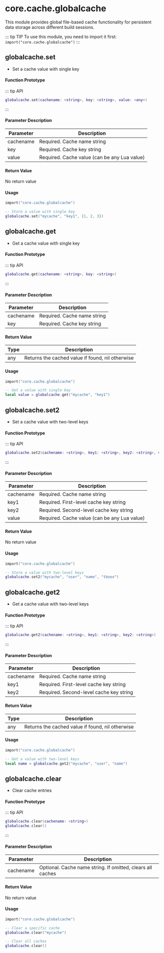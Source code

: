 # core.cache.globalcache

This module provides global file-based cache functionality for persistent data storage across different build sessions.

::: tip TIP
To use this module, you need to import it first: `import("core.cache.globalcache")`
:::

## globalcache.set

- Set a cache value with single key

#### Function Prototype

::: tip API
```lua
globalcache.set(cachename: <string>, key: <string>, value: <any>)
```
:::

#### Parameter Description

| Parameter | Description |
|-----------|-------------|
| cachename | Required. Cache name string |
| key | Required. Cache key string |
| value | Required. Cache value (can be any Lua value) |

#### Return Value

No return value

#### Usage

```lua
import("core.cache.globalcache")

-- Store a value with single key
globalcache.set("mycache", "key1", {1, 2, 3})
```

## globalcache.get

- Get a cache value with single key

#### Function Prototype

::: tip API
```lua
globalcache.get(cachename: <string>, key: <string>)
```
:::

#### Parameter Description

| Parameter | Description |
|-----------|-------------|
| cachename | Required. Cache name string |
| key | Required. Cache key string |

#### Return Value

| Type | Description |
|------|-------------|
| any | Returns the cached value if found, nil otherwise |

#### Usage

```lua
import("core.cache.globalcache")

-- Get a value with single key
local value = globalcache.get("mycache", "key1")
```

## globalcache.set2

- Set a cache value with two-level keys

#### Function Prototype

::: tip API
```lua
globalcache.set2(cachename: <string>, key1: <string>, key2: <string>, value: <any>)
```
:::

#### Parameter Description

| Parameter | Description |
|-----------|-------------|
| cachename | Required. Cache name string |
| key1 | Required. First-level cache key string |
| key2 | Required. Second-level cache key string |
| value | Required. Cache value (can be any Lua value) |

#### Return Value

No return value

#### Usage

```lua
import("core.cache.globalcache")

-- Store a value with two-level keys
globalcache.set2("mycache", "user", "name", "tboox")
```

## globalcache.get2

- Get a cache value with two-level keys

#### Function Prototype

::: tip API
```lua
globalcache.get2(cachename: <string>, key1: <string>, key2: <string>)
```
:::

#### Parameter Description

| Parameter | Description |
|-----------|-------------|
| cachename | Required. Cache name string |
| key1 | Required. First-level cache key string |
| key2 | Required. Second-level cache key string |

#### Return Value

| Type | Description |
|------|-------------|
| any | Returns the cached value if found, nil otherwise |

#### Usage

```lua
import("core.cache.globalcache")

-- Get a value with two-level keys
local name = globalcache.get2("mycache", "user", "name")
```

## globalcache.clear

- Clear cache entries

#### Function Prototype

::: tip API
```lua
globalcache.clear(cachename: <string>)
globalcache.clear()
```
:::

#### Parameter Description

| Parameter | Description |
|-----------|-------------|
| cachename | Optional. Cache name string. If omitted, clears all caches |

#### Return Value

No return value

#### Usage

```lua
import("core.cache.globalcache")

-- Clear a specific cache
globalcache.clear("mycache")

-- Clear all caches
globalcache.clear()
```
